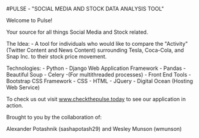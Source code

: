 #PULSE - "SOCIAL MEDIA AND STOCK DATA ANALYSIS TOOL"


Welcome to Pulse!



Your source for all things Social Media and Stock related.

The Idea:
	- A tool for individuals who would like to compare the "Activity" (Twitter Content and News Content) surrounding Tesla, Coca-Cola, and Snap Inc. to their stock price movement. 

Technologies:
	- Python
		- Django Web Application Framework
		- Pandas
		- Beautiful Soup
	- Celery
		-(For multithreaded processes)
	- Front End Tools
		- Bootstrap CSS Framework
		- CSS
		- HTML
		- JQuery
	- Digital Ocean (Hosting Web Service)

To check us out visit www.checkthepulse.today to see our application in action.


Brought to you by the collaboration of:

Alexander Potashnik (sashapotash29)
	and
Wesley Munson (wmunson)